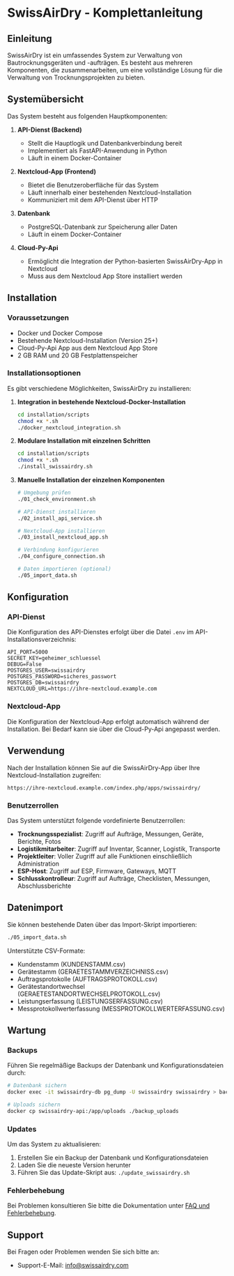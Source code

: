 # SwissAirDry - Komplettanleitung

## Einleitung

SwissAirDry ist ein umfassendes System zur Verwaltung von Bautrocknungsgeräten und -aufträgen. Es besteht aus mehreren Komponenten, die zusammenarbeiten, um eine vollständige Lösung für die Verwaltung von Trocknungsprojekten zu bieten.

## Systemübersicht

Das System besteht aus folgenden Hauptkomponenten:

1. **API-Dienst (Backend)**
   - Stellt die Hauptlogik und Datenbankverbindung bereit
   - Implementiert als FastAPI-Anwendung in Python
   - Läuft in einem Docker-Container

2. **Nextcloud-App (Frontend)**
   - Bietet die Benutzeroberfläche für das System
   - Läuft innerhalb einer bestehenden Nextcloud-Installation
   - Kommuniziert mit dem API-Dienst über HTTP

3. **Datenbank**
   - PostgreSQL-Datenbank zur Speicherung aller Daten
   - Läuft in einem Docker-Container

4. **Cloud-Py-Api**
   - Ermöglicht die Integration der Python-basierten SwissAirDry-App in Nextcloud
   - Muss aus dem Nextcloud App Store installiert werden

## Installation

### Voraussetzungen

- Docker und Docker Compose
- Bestehende Nextcloud-Installation (Version 25+)
- Cloud-Py-Api App aus dem Nextcloud App Store
- 2 GB RAM und 20 GB Festplattenspeicher

### Installationsoptionen

Es gibt verschiedene Möglichkeiten, SwissAirDry zu installieren:

1. **Integration in bestehende Nextcloud-Docker-Installation**
   ```bash
   cd installation/scripts
   chmod +x *.sh
   ./docker_nextcloud_integration.sh
   ```

2. **Modulare Installation mit einzelnen Schritten**
   ```bash
   cd installation/scripts
   chmod +x *.sh
   ./install_swissairdry.sh
   ```

3. **Manuelle Installation der einzelnen Komponenten**
   ```bash
   # Umgebung prüfen
   ./01_check_environment.sh
   
   # API-Dienst installieren
   ./02_install_api_service.sh
   
   # Nextcloud-App installieren
   ./03_install_nextcloud_app.sh
   
   # Verbindung konfigurieren
   ./04_configure_connection.sh
   
   # Daten importieren (optional)
   ./05_import_data.sh
   ```

## Konfiguration

### API-Dienst

Die Konfiguration des API-Dienstes erfolgt über die Datei `.env` im API-Installationsverzeichnis:

```
API_PORT=5000
SECRET_KEY=geheimer_schluessel
DEBUG=False
POSTGRES_USER=swissairdry
POSTGRES_PASSWORD=sicheres_passwort
POSTGRES_DB=swissairdry
NEXTCLOUD_URL=https://ihre-nextcloud.example.com
```

### Nextcloud-App

Die Konfiguration der Nextcloud-App erfolgt automatisch während der Installation. Bei Bedarf kann sie über die Cloud-Py-Api angepasst werden.

## Verwendung

Nach der Installation können Sie auf die SwissAirDry-App über Ihre Nextcloud-Installation zugreifen:

```
https://ihre-nextcloud.example.com/index.php/apps/swissairdry/
```

### Benutzerrollen

Das System unterstützt folgende vordefinierte Benutzerrollen:

- **Trocknungsspezialist**: Zugriff auf Aufträge, Messungen, Geräte, Berichte, Fotos
- **Logistikmitarbeiter**: Zugriff auf Inventar, Scanner, Logistik, Transporte
- **Projektleiter**: Voller Zugriff auf alle Funktionen einschließlich Administration
- **ESP-Host**: Zugriff auf ESP, Firmware, Gateways, MQTT
- **Schlusskontrolleur**: Zugriff auf Aufträge, Checklisten, Messungen, Abschlussberichte

## Datenimport

Sie können bestehende Daten über das Import-Skript importieren:

```bash
./05_import_data.sh
```

Unterstützte CSV-Formate:

- Kundenstamm (KUNDENSTAMM.csv)
- Gerätestamm (GERAETESTAMMVERZEICHNISS.csv)
- Auftragsprotokolle (AUFTRAGSPROTOKOLL.csv)
- Gerätestandortwechsel (GERAETESTANDORTWECHSELPROTOKOLL.csv)
- Leistungserfassung (LEISTUNGSERFASSUNG.csv)
- Messprotokollwerterfassung (MESSPROTOKOLLWERTERFASSUNG.csv)

## Wartung

### Backups

Führen Sie regelmäßige Backups der Datenbank und Konfigurationsdateien durch:

```bash
# Datenbank sichern
docker exec -it swissairdry-db pg_dump -U swissairdry swissairdry > backup_$(date +%Y%m%d).sql

# Uploads sichern
docker cp swissairdry-api:/app/uploads ./backup_uploads
```

### Updates

Um das System zu aktualisieren:

1. Erstellen Sie ein Backup der Datenbank und Konfigurationsdateien
2. Laden Sie die neueste Version herunter
3. Führen Sie das Update-Skript aus: `./update_swissairdry.sh`

### Fehlerbehebung

Bei Problemen konsultieren Sie bitte die Dokumentation unter [FAQ und Fehlerbehebung](../installation/docs/FAQ_UND_FEHLERBEHEBUNG.md).

## Support

Bei Fragen oder Problemen wenden Sie sich bitte an:

- Support-E-Mail: info@swissairdry.com
